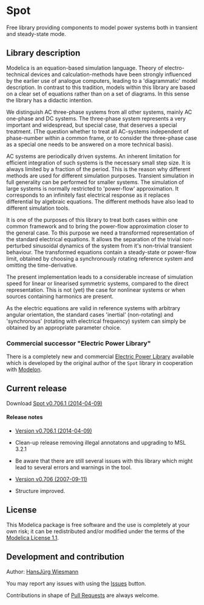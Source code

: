 # Spot

Free library providing components to model power systems both in transient and steady-state mode.

## Library description

Modelica is an equation-based simulation language. Theory of electro-technical devices and calculation-methods have been strongly influenced by the earlier use of analogue computers, leading to a 'diagrammatic' model description. In contrast to this tradition, models within this library are based on a clear set of equations rather than on a set of diagrams. In this sense the library has a didactic intention.

We distinguish AC three-phase systems from all other systems, mainly AC one-phase and DC systems. The three-phase system represents a very important and widespread, but special case, that deserves a special treatment. (The question whether to treat all AC-systems independent of phase-number within a common frame, or to consider the three-phase case as a special one needs to be answered on a more technical basis).

AC systems are periodically driven systems. An inherent limitation for efficient integration of such systems is the necessary small step size. It is always limited by a fraction of the period. This is the reason why different methods are used for different simulation purposes. Transient simulation in full generality can be performed for smaller systems. The simulation of large systems is normally restricted to 'power-flow' approximation. It corresponds to an infinitely fast electrical response as it replaces differential by algebraic equations. The different methods have also lead to different simulation tools.

It is one of the purposes of this library to treat both cases within one common framework and to bring the power-flow approximation closer to the general case. To this purpose we need a transformed representation of the standard electrical equations. It allows the separation of the trivial non-perturbed sinusoidal dynamics of the system from it's non-trivial transient behaviour. The transformed equations contain a steady-state or power-flow limit, obtained by choosing a synchronously rotating reference system and omitting the time-derivative.

The present implementation leads to a considerable increase of simulation speed for linear or linearised symmetric systems, compared to the direct representation. This is not (yet) the case for nonlinear systems or when sources containing harmonics are present.

As the electric equations are valid in reference systems with arbitrary angular orientation, the standard cases 'inertial' (non-rotating) and 'synchronous' (rotating with electrical frequency) system can simply be obtained by an appropriate parameter choice.

### Commercial successor "Electric Power Library"

There is a completely new and commercial [Electric Power Library](http://www.modelon.com/products/modelica-libraries/electrical-power-library/) available which is developed by the original author of the `Spot` library in cooperation with [Modelon](http://www.modelon.com).

## Current release

Download [Spot v0.706.1 (2014-04-09)](../../archive/v0.706.1.zip)

#### Release notes

* [Version v0.706.1 (2014-04-09)](../../archive/v0.706.1.zip)
 * Clean-up release removing illegal annotatons and upgrading to MSL 3.2.1
 * Be aware that there are still several issues with this library which might
   lead to several errors and warnings in the tool.

* [Version v0.706 (2007-09-11)](../../archive/v0.706.zip)
 * Structure improved.

## License

This Modelica package is free software and the use is completely at your own risk;
it can be redistributed and/or modified under the terms of the [Modelica License 1.1](https://modelica.org/licenses/ModelicaLicense1.1).

## Development and contribution
Author: [HansJ&uuml;rg Wiesmann](hj.wiesmann@bluewin.ch)

You may report any issues with using the [Issues](../../issues) button.

Contributions in shape of [Pull Requests](../../pulls) are always welcome.

